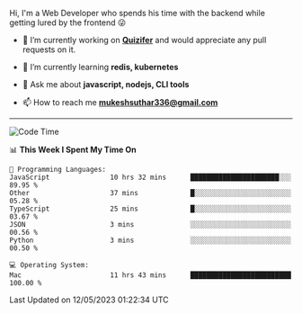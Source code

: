 Hi, I'm a Web Developer who spends his time with the backend while getting lured by the frontend 😜

- 🔭 I’m currently working on **[Quizifer](https://github.com/SutharMukesh/Quizifer/)** and would appreciate any pull requests on it.

- 🌱 I’m currently learning **redis, kubernetes**

- 💬 Ask me about **javascript, nodejs, CLI tools**

- 📫 How to reach me **mukeshsuthar336@gmail.com**

---
<!--START_SECTION:waka-->
![Code Time](http://img.shields.io/badge/Code%20Time-2%2C286%20hrs%2041%20mins-blue)

📊 **This Week I Spent My Time On** 

```text
💬 Programming Languages: 
JavaScript               10 hrs 32 mins      ██████████████████████░░░   89.95 % 
Other                    37 mins             █░░░░░░░░░░░░░░░░░░░░░░░░   05.28 % 
TypeScript               25 mins             █░░░░░░░░░░░░░░░░░░░░░░░░   03.67 % 
JSON                     3 mins              ░░░░░░░░░░░░░░░░░░░░░░░░░   00.56 % 
Python                   3 mins              ░░░░░░░░░░░░░░░░░░░░░░░░░   00.50 % 

💻 Operating System: 
Mac                      11 hrs 43 mins      █████████████████████████   100.00 % 
```


 Last Updated on 12/05/2023 01:22:34 UTC
<!--END_SECTION:waka-->
